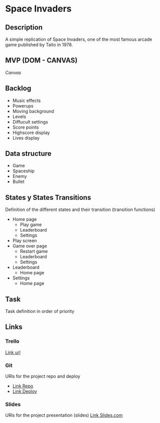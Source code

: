 # Space Invaders

## Description
A simple replication of Space Invaders, one of the most famous arcade game published by Taito in 1978.


## MVP (DOM - CANVAS)
*Canvas*


## Backlog
- Music effects
- Powerups
- Moving background
- Levels
- Diffucult settings
- Score points
- Highscore display
- Lives display

## Data structure
- Game
- Spaceship
- Enemy
- Bullet


## States y States Transitions
Definition of the different states and their transition (transition functions)

- Home page
  - Play game
  - Leaderboard
  - Settings
- Play screen
- Game over page
  - Restart game
  - Leaderboard
  - Settings
- Leaderboard
  - Home page
- Settings
  - Home page


## Task
Task definition in order of priority


## Links


### Trello
[Link url](https://trello.com/b/ftaqBzIG/my-js-game)


### Git
URls for the project repo and deploy
- [Link Repo](https://github.com/wervux/space-invaders-arcade-game)
- [Link Deploy](http://github.com)


### Slides
URls for the project presentation (slides)
[Link Slides.com](http://slides.com)

